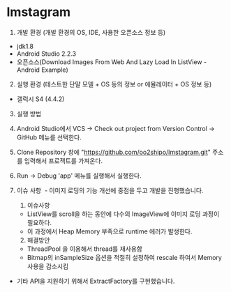 # Imstagram

1. 개발 환경 (개발 환경의 OS, IDE, 사용한 오픈소스 정보 등)
 - jdk1.8
 - Android Studio 2.2.3
 - 오픈소스(Download Images From Web And Lazy Load In ListView - Android Example)

2. 실행 환경 (테스트한 단말 모델 + OS 등의 정보 or 에뮬레이터 + OS 정보 등)
 - 갤럭시 S4 (4.4.2)

3. 실행 방법
  1. Android Studio에서 VCS -> Check out project from Version Control -> GitHub 메뉴를 선택한다.
  2. Clone Repository 창에 "https://github.com/oo2shipo/Imstagram.git" 주소를 입력해서 프로젝트를 가져온다.
  3. Run -> Debug 'app' 메뉴를 실행해서 실행한다.

4. 이슈 사항
  - 이미지 로딩의 기능 개선에 중점을 두고 개발을 진행했습니다.
    1. 이슈사항
      * ListView를 scroll을 하는 동안에 다수의 ImageView에 이미지 로딩 과정이 필요하다.
      * 이 과정에서 Heap Memory 부족으로 runtime 에러가 발생한다.
    2. 해결방안
      * ThreadPool 을 이용해서 thread를 재사용함 
      * Bitmap의 inSampleSize 옵션을 적절히 설정하여 rescale 하여서 Memory 사용을 감소시킴
  - 기타 API을 지원하기 위해서 ExtractFactory를 구현했습니다.
